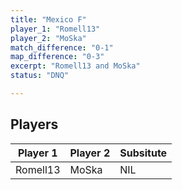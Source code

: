 ```yaml
---
title: "Mexico F"
player_1: "Romell13"
player_2: "MoSka"
match_difference: "0-1"
map_difference: "0-3"
excerpt: "Romell13 and MoSka"
status: "DNQ"

---
```

## Players

| Player 1 | Player 2 | Subsitute |
| -- | -- | -- |
| Romell13 | MoSka | NIL |
